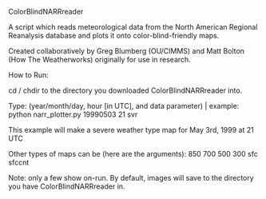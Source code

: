 ColorBlindNARRreader

A script which reads meteorological data from the North American Regional Reanalysis database and plots it onto color-blind-friendly maps.

Created collaboratively by Greg Blumberg (OU/CIMMS) and Matt Bolton (How The Weatherworks) originally for use in research. 

How to Run:

cd / chdir to the directory you downloaded ColorBlindNARRreader into.

Type: (year/month/day, hour [in UTC], and data parameter) | example: python narr_plotter.py 19990503 21 svr

This example will make a severe weather type map for May 3rd, 1999 at 21 UTC

Other types of maps can be (here are the arguments):
   850 
   700
   500
   300
   sfc
   sfccnt

Note: only a few show on-run. By default, images will save to the directory you have ColorBlindNARRreader in.
